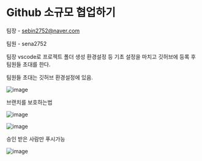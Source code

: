 # Github 소규모 협업하기

팀장 - sebin2752@naver.com

팀원 - sena2752

팀장 vscode로 프로젝트 폴더 생성 환경설정 등 기초 설정을 마치고 깃허브에 등록 후 팀원들 초대를 한다.

팀원들 초대는 깃허브 환경설정에 있음.

![image](https://github.com/user-attachments/assets/4835f6fb-ecb9-4120-bbe0-aba2a229426e)

브랜치를 보호하는법

![image](https://github.com/user-attachments/assets/ce2cdc3f-7116-41a1-85ae-49b00edfcc94)

![image](https://github.com/user-attachments/assets/6c1eabb6-c4b3-49eb-9d9e-88b542398e32)

승인 받은 사람만 푸시가능

![image](https://github.com/user-attachments/assets/b1db5488-8f9b-4a53-9f25-972ce4d5da1e)
